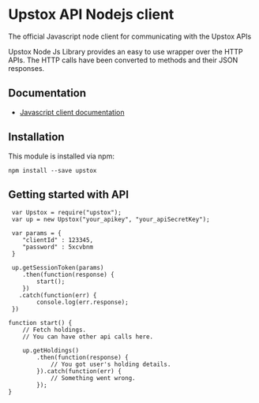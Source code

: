 # Upstox API Nodejs client


The official Javascript node client for communicating with the Upstox APIs

Upstox Node Js Library provides an easy to use wrapper over the HTTP APIs. The HTTP calls have been converted to methods and their JSON responses.


## Documentation

- [Javascript client documentation](http://localhost:63342/upstoxnodelibrary/docs/index.html)

## Installation

This module is installed via npm:

	npm install --save upstox
	

Getting started with API
------------------------

	 var Upstox = require("upstox");
     var up = new Upstox("your_apikey", "your_apiSecretKey");
     
     var params = {
        "clientId" : 123345,   
        "password" : 5xcvbnm
     }
     
     up.getSessionToken(params)
        .then(function(response) {
     		start();
     	})
       .catch(function(err) {
     		console.log(err.response);
     })

	function start() {
		// Fetch holdings.
		// You can have other api calls here.

		up.getHoldings()
			.then(function(response) {
				// You got user's holding details.
			}).catch(function(err) {
				// Something went wrong.
			});
	}



